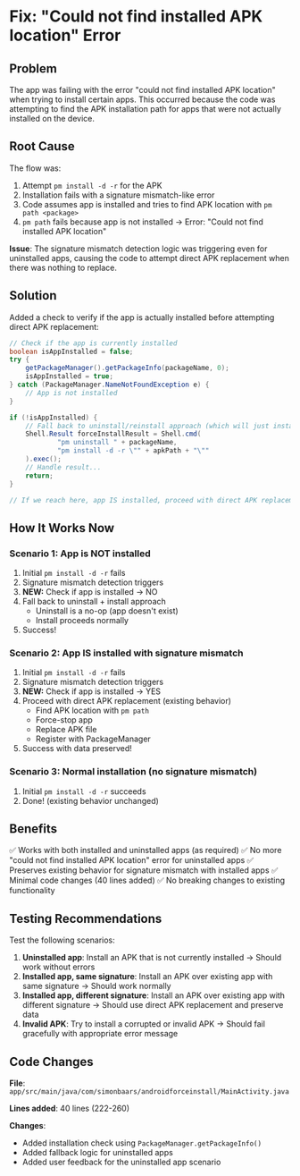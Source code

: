 # Fix: "Could not find installed APK location" Error

## Problem

The app was failing with the error "could not find installed APK location" when trying to install certain apps. This occurred because the code was attempting to find the APK installation path for apps that were not actually installed on the device.

## Root Cause

The flow was:
1. Attempt `pm install -d -r` for the APK
2. Installation fails with a signature mismatch-like error
3. Code assumes app is installed and tries to find APK location with `pm path <package>`
4. `pm path` fails because app is not installed → Error: "Could not find installed APK location"

**Issue**: The signature mismatch detection logic was triggering even for uninstalled apps, causing the code to attempt direct APK replacement when there was nothing to replace.

## Solution

Added a check to verify if the app is actually installed before attempting direct APK replacement:

```java
// Check if the app is currently installed
boolean isAppInstalled = false;
try {
    getPackageManager().getPackageInfo(packageName, 0);
    isAppInstalled = true;
} catch (PackageManager.NameNotFoundException e) {
    // App is not installed
}

if (!isAppInstalled) {
    // Fall back to uninstall/reinstall approach (which will just install)
    Shell.Result forceInstallResult = Shell.cmd(
            "pm uninstall " + packageName,
            "pm install -d -r \"" + apkPath + "\""
    ).exec();
    // Handle result...
    return;
}

// If we reach here, app IS installed, proceed with direct APK replacement...
```

## How It Works Now

### Scenario 1: App is NOT installed
1. Initial `pm install -d -r` fails
2. Signature mismatch detection triggers
3. **NEW:** Check if app is installed → NO
4. Fall back to uninstall + install approach
   - Uninstall is a no-op (app doesn't exist)
   - Install proceeds normally
5. Success!

### Scenario 2: App IS installed with signature mismatch
1. Initial `pm install -d -r` fails
2. Signature mismatch detection triggers
3. **NEW:** Check if app is installed → YES
4. Proceed with direct APK replacement (existing behavior)
   - Find APK location with `pm path`
   - Force-stop app
   - Replace APK file
   - Register with PackageManager
5. Success with data preserved!

### Scenario 3: Normal installation (no signature mismatch)
1. Initial `pm install -d -r` succeeds
2. Done! (existing behavior unchanged)

## Benefits

✅ Works with both installed and uninstalled apps (as required)
✅ No more "could not find installed APK location" error for uninstalled apps
✅ Preserves existing behavior for signature mismatch with installed apps
✅ Minimal code changes (40 lines added)
✅ No breaking changes to existing functionality

## Testing Recommendations

Test the following scenarios:

1. **Uninstalled app**: Install an APK that is not currently installed → Should work without errors
2. **Installed app, same signature**: Install an APK over existing app with same signature → Should work normally
3. **Installed app, different signature**: Install an APK over existing app with different signature → Should use direct APK replacement and preserve data
4. **Invalid APK**: Try to install a corrupted or invalid APK → Should fail gracefully with appropriate error message

## Code Changes

**File**: `app/src/main/java/com/simonbaars/androidforceinstall/MainActivity.java`

**Lines added**: 40 lines (222-260)

**Changes**:
- Added installation check using `PackageManager.getPackageInfo()`
- Added fallback logic for uninstalled apps
- Added user feedback for the uninstalled app scenario
